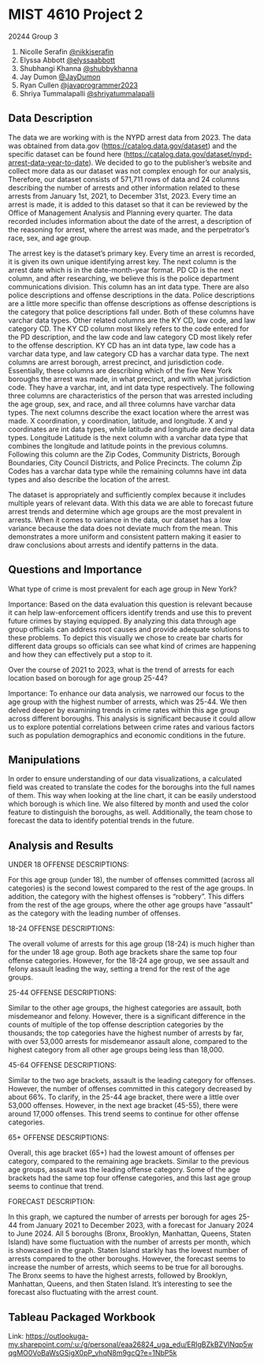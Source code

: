 
# MIST 4610 Project 2

20244 Group 3

1. Nicolle Serafin [@nikkiserafin](https://github.com/nikkiserafin/MIST4610-Project2)
2. Elyssa Abbott [@elyssaabbott](https://github.com/elyssaabbott/MIST4610-Project2)
3. Shubhangi Khanna [@shubbykhanna](https://github.com/shubbykhanna/MIST4610-Project2)
4. Jay Dumon [@JayDumon](https://github.com/JayDumon/MIST4610-Project2)
5. Ryan Cullen [@javaprogrammer2023](https://github.com/Javaprogrammer2023/MIST4610-Project2)
6. Shriya Tummalapalli [@shriyatummalapalli](https://github.com/shriyatummalapalli/MIST4610-Project2)

## Data Description

 The data we are working with is the NYPD arrest data from 2023. The data was obtained from data.gov (https://catalog.data.gov/dataset) and the specific dataset can be found here (https://catalog.data.gov/dataset/nypd-arrest-data-year-to-date). We decided to go to the publisher’s website and collect more data as our dataset was not complex enough for our analysis, Therefore, our dataset consists of 571,711 rows of data and 24 columns describing the number of arrests and other information related to these arrests from January 1st, 2021, to December 31st, 2023. Every time an arrest is made, it is added to this dataset so that it can be reviewed by the Office of Management Analysis and Planning every quarter. The data recorded includes information about the date of the arrest, a description of the reasoning for arrest, where the arrest was made, and the perpetrator’s race, sex, and age group.

The arrest key is the dataset’s primary key. Every time an arrest is recorded, it is given its own unique identifying arrest key. The next column is the arrest date which is in the date-month-year format. PD CD is the next column, and after researching, we believe this is the police department communications division. This column has an int data type. There are also police descriptions and offense descriptions in the data. Police descriptions are a little more specific than offense descriptions as offense descriptions is the category that police descriptions fall under. Both of these columns have varchar data types. Other related columns are the KY CD, law code, and law category CD. The KY CD column most likely refers to the code entered for the PD description, and the law code and law category CD most likely refer to the offense description. KY CD has an int data type, law code has a varchar data type, and law category CD has a varchar data type. The next columns are arrest borough, arrest precinct, and jurisdiction code. Essentially, these columns are describing which of the five New York boroughs the arrest was made, in what precinct, and with what jurisdiction code. They have a varchar, int, and int data type respectively. The following three columns are characteristics of the person that was arrested including the age group, sex, and race, and all three columns have varchar data types. The next columns describe the exact location where the arrest was made. X coordination, y coordination, latitude, and longitude. X and y coordinates are int data types, while latitude and longitude are decimal data types. Longitude Latitude is the next column with a varchar data type that combines the longitude and latitude points in the previous columns. Following this column are the Zip Codes, Community Districts, Borough Boundaries, City Council Districts, and Police Precincts. The column Zip Codes has a varchar data type while the remaining columns have int data types and also describe the location of the arrest.

The dataset is appropriately and sufficiently complex because it includes multiple years of relevant data. With this data we are able to forecast future arrest trends and determine which age groups are the most prevalent in arrests. When it comes to variance in the data, our dataset has a low variance because the data does not deviate much from the mean. This demonstrates a more uniform and consistent pattern making it easier to draw conclusions about arrests and identify patterns in the data.


## Questions and Importance

What type of crime is most prevalent for each age group in New York?

Importance: Based on the data evaluation this question is relevant because it can help law-enforcement officers identify trends and use this to prevent future crimes by staying equipped. By analyzing this data through age group officials can address root causes and provide adequate solutions to these problems. To depict this visually we chose to create bar charts for different data groups so officials can see what kind of crimes are happening and how they can effectively put a stop to it.


Over the course of 2021 to 2023, what is the trend of arrests for each location based on borough for age group 25-44?

Importance: To enhance our data analysis, we narrowed our focus to the age group with the highest number of arrests, which was 25-44. We then delved deeper by examining trends in crime rates within this age group across different boroughs. This analysis is significant because it could allow us to explore potential correlations between crime rates and various factors such as population demographics and economic conditions in the future.

## Manipulations

In order to ensure understanding of our data visualizations, a calculated field was created to translate the codes for the boroughs into the full names of them. This way when looking at the line chart, it can be easily understood which borough is which line. We also filtered by month and used the color feature to distinguish the boroughs, as well. Additionally, the team chose to forecast the data to identify potential trends in the future.   

## Analysis and Results

UNDER 18 OFFENSE DESCRIPTIONS:

For this age group (under 18), the number of offenses committed (across all categories) is the second lowest compared to the rest of the age groups. In addition, the category with the highest offenses is “robbery”. This differs from the rest of the age groups, where the other age groups have “assault” as the category with the leading number of offenses.

18-24 OFFENSE DESCRIPTIONS:

The overall volume of arrests for this age group (18-24) is much higher than for the under 18 age group. Both age brackets share the same top four offense categories. However, for the 18-24 age group, we see assault and felony assault leading the way, setting a trend for the rest of the age groups.

25-44 OFFENSE DESCRIPTIONS: 

Similar to the other age groups, the highest categories are assault, both misdemeanor and felony. However, there is a significant difference in the counts of multiple of the top offense description categories by the thousands; the top categories have the highest number of arrests by far, with over 53,000 arrests for misdemeanor assault alone, compared to the highest category from all other age groups being less than 18,000.

45-64 OFFENSE DESCRIPTIONS:

Similar to the two age brackets, assault is the leading category for offenses. However, the number of offenses committed in this category decreased by about 66%. To clarify, in the 25-44 age bracket, there were a little over 53,000 offenses. However, in the next age bracket (45-55), there were around 17,000 offenses. This trend seems to continue for other offense categories. 

65+ OFFENSE DESCRIPTIONS:

Overall, this age bracket (65+) had the lowest amount of offenses per category, compared to the remaining age brackets. Similar to the previous age groups, assault was the leading offense category. Some of the age brackets had the same top four offense categories, and this last age group seems to continue that trend.

FORECAST DESCRIPTION:

In this graph, we captured the number of arrests per borough for ages 25-44 from January 2021 to December 2023, with a forecast for January 2024 to June 2024. All 5 boroughs (Bronx, Brooklyn, Manhattan, Queens, Staten Island) have some fluctuation with the number of arrests per month, which is showcased in the graph. Staten Island starkly has the lowest number of arrests compared to the other boroughs. However, the forecast seems to increase the number of arrests, which seems to be true for all boroughs. The Bronx seems to have the highest arrests, followed by Brooklyn, Manhattan, Queens, and then Staten Island. It’s interesting to see the forecast also fluctuating with the arrest count.


##  Tableau Packaged Workbook

Link: https://outlookuga-my.sharepoint.com/:u:/g/personal/eaa26824_uga_edu/ERIgBZkBZVlNqp5wqgMO0VoBaWsGSigX0pP_vhqN8m9gcQ?e=1NbP5k
